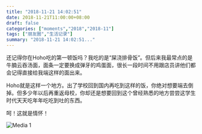 ```yaml
---
title: "2018-11-21 14:02:51"
date: 2018-11-21T11:00:00+08:00
draft: false
categories: ["moments","2018","2018-11"]
tags: ["朋友圈","生活记录"]
summary: "2018-11-21 14:02:51..."
---
```


还记得你在Hoho吃的第一顿饭吗？我吃的是“屎浇排骨饭”。但后来我最常点的是牛腩云吞汤面，面条一定要换成弹牙的鸡蛋面，很长一段时间不用跟店员讲他们都会记得直接给我端这样的面出来。

Hoho就是这样一个地方。出了学校回到国内再吃到这样的饭，你绝对想要端去倒掉。但多少年以后再重返母校，你却还是想要回到这个曾经熟悉的地方尝尝这学生时代天天吃年年吃吃到吐的东西。

呵！这就是情怀！

![Media 1](/Moments/photos/2018-11-21/201811211402510.jpg)

